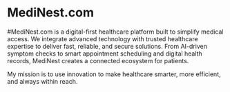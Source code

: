 ﻿# MediNest.com
#MediNest.com is a digital-first healthcare platform built to simplify medical access. We integrate advanced technology with trusted healthcare expertise to deliver fast, reliable, and secure solutions. From AI-driven symptom checks to smart appointment scheduling and digital health records, MediNest creates a connected ecosystem for patients.

My mission is to use innovation to make healthcare smarter, more efficient, and always within reach.

